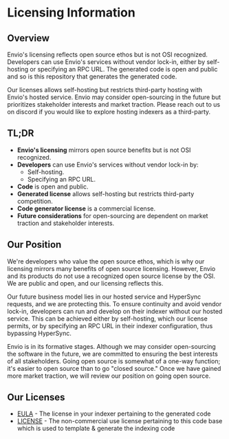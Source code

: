 # Licensing Information

## Overview

Envio's licensing reflects open source ethos but is not OSI recognized. Developers can use Envio's services without vendor lock-in, either by self-hosting or specifying an RPC URL. The generated code is open and public and so is this repository that generates the generated code.

Our licenses allows self-hosting but restricts third-party hosting with Envio's hosted service. Envio may consider open-sourcing in the future but prioritizes stakeholder interests and market traction. Please reach out to us on discord if you would like to explore hosting indexers as a third-party.

## TL;DR

- **Envio's licensing** mirrors open source benefits but is not OSI recognized.
- **Developers** can use Envio's services without vendor lock-in by:
  - Self-hosting.
  - Specifying an RPC URL.
- **Code** is open and public.
- **Generated license** allows self-hosting but restricts third-party competition.
- **Code generator license** is a commercial license.
- **Future considerations** for open-sourcing are dependent on market traction and stakeholder interests.

## Our Position

We're developers who value the open source ethos, which is why our licensing mirrors many benefits of open source licensing. However, Envio and its products do not use a recognized open source license by the OSI. We are public and open, and our licensing reflects this.

Our future business model lies in our hosted service and HyperSync requests, and we are protecting this. To ensure continuity and avoid vendor lock-in, developers can run and develop on their indexer without our hosted service. This can be achieved either by self-hosting, which our license permits, or by specifying an RPC URL in their indexer configuration, thus bypassing HyperSync.

Envio is in its formative stages. Although we may consider open-sourcing the software in the future, we are committed to ensuring the best interests of all stakeholders. Going open source is somewhat of a one-way function; it's easier to open source than to go "closed source." Once we have gained more market traction, we will review our position on going open source.

## Our Licenses

- [EULA](./EULA.md) - The license in your indexer pertaining to the generated code
- [LICENSE](./LICENSE.md) - The non-commercial use license pertaining to this code base which is used to template & generate the indexing code
